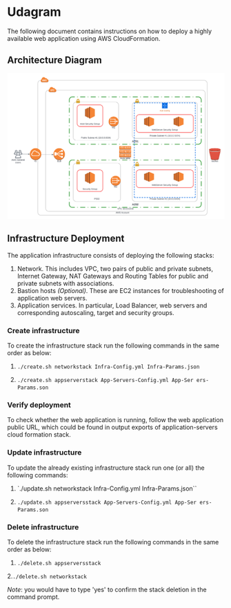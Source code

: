 # Udagram
The following document contains instructions on how to deploy a highly available web application using AWS CloudFormation.

## Architecture Diagram

![Diagram](https://raw.githubusercontent.com/Mohamed24Awwad/Udagram_final_project/master/Instances%20Infrastructure.png)

## Infrastructure Deployment

The application infrastructure consists of deploying the following stacks:
1. Network. This includes VPC, two pairs of public and private subnets, Internet Gateway, NAT Gateways and Routing Tables for public and private subnets with associations.
2. Bastion hosts _(Optional)_. These are EC2 instances for troubleshooting of application web servers.
3. Application services. In particular, Load Balancer, web servers and corresponding autoscaling, target and security groups.

### Create infrastructure

To create the infrastructure stack run the following commands in the same order as below:

1. `./create.sh networkstack Infra-Config.yml Infra-Params.json`                                    



2. `./create.sh appserverstack App-Servers-Config.yml App-Ser ers-Params.son`  

### Verify deployment

To check whether the web application is running, follow the web application public URL, which could be found in output exports of application-servers cloud formation stack.

### Update infrastructure

To update the already existing infrastructure stack run one (or all) the following commands:

1. `./update.sh networkstack Infra-Config.yml Infra-Params.json``                                    

    

2. `./update.sh appserversstack App-Servers-Config.yml App-Ser ers-Params.son`  

### Delete infrastructure

To delete the infrastructure stack run the following commands in the same order as below:

1. `./delete.sh appserversstack`  



2.`./delete.sh networkstack`  

_Note_: you would have to type 'yes' to confirm the stack deletion in the command prompt.
